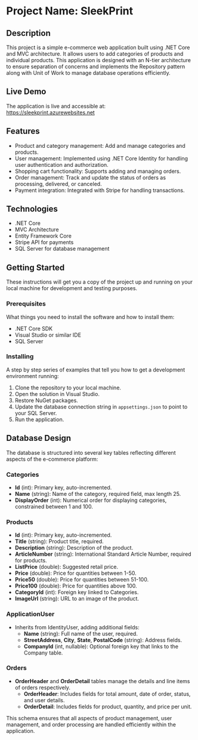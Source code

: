 # Project Name: SleekPrint

## Description
This project is a simple e-commerce web application built using .NET Core and MVC architecture. It allows users to add categories of products and individual products. This application is designed with an N-tier architecture to ensure separation of concerns and implements the Repository pattern along with Unit of Work to manage database operations efficiently.

## Live Demo
The application is live and accessible at:
https://sleekprint.azurewebsites.net

## Features
- Product and category management: Add and manage categories and products.
- User management: Implemented using .NET Core Identity for handling user authentication and authorization.
- Shopping cart functionality: Supports adding and managing orders.
- Order management: Track and update the status of orders as processing, delivered, or canceled.
- Payment integration: Integrated with Stripe for handling transactions.

## Technologies
- .NET Core
- MVC Architecture
- Entity Framework Core
- Stripe API for payments
- SQL Server for database management

## Getting Started
These instructions will get you a copy of the project up and running on your local machine for development and testing purposes.

### Prerequisites
What things you need to install the software and how to install them:
- .NET Core SDK
- Visual Studio or similar IDE
- SQL Server

### Installing
A step by step series of examples that tell you how to get a development environment running:
1. Clone the repository to your local machine.
2. Open the solution in Visual Studio.
3. Restore NuGet packages.
4. Update the database connection string in `appsettings.json` to point to your SQL Server.
5. Run the application.

## Database Design
The database is structured into several key tables reflecting different aspects of the e-commerce platform:

### Categories
- **Id** (int): Primary key, auto-incremented.
- **Name** (string): Name of the category, required field, max length 25.
- **DisplayOrder** (int): Numerical order for displaying categories, constrained between 1 and 100.

### Products
- **Id** (int): Primary key, auto-incremented.
- **Title** (string): Product title, required.
- **Description** (string): Description of the product.
- **ArticleNumber** (string): International Standard Article Number, required for products.
- **ListPrice** (double): Suggested retail price.
- **Price** (double): Price for quantities between 1-50.
- **Price50** (double): Price for quantities between 51-100.
- **Price100** (double): Price for quantities above 100.
- **CategoryId** (int): Foreign key linked to Categories.
- **ImageUrl** (string): URL to an image of the product.

### ApplicationUser
- Inherits from IdentityUser, adding additional fields:
  - **Name** (string): Full name of the user, required.
  - **StreetAddress**, **City**, **State**, **PostalCode** (string): Address fields.
  - **CompanyId** (int, nullable): Optional foreign key that links to the Company table.

### Orders
- **OrderHeader** and **OrderDetail** tables manage the details and line items of orders respectively.
  - **OrderHeader**: Includes fields for total amount, date of order, status, and user details.
  - **OrderDetail**: Includes fields for product, quantity, and price per unit.

This schema ensures that all aspects of product management, user management, and order processing are handled efficiently within the application.





